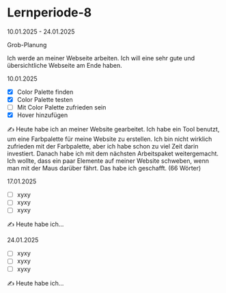 # Lernperiode-8
10.01.2025 - 24.01.2025

Grob-Planung

Ich werde an meiner Webseite arbeiten. Ich will eine sehr gute und übersichtliche Webseite am Ende haben.

10.01.2025

- [x] Color Palette finden
- [x] Color Palette testen
- [ ] Mit Color Palette zufrieden sein
- [x] Hover hinzufügen

✍️ Heute habe ich an meiner Website gearbeitet. Ich habe ein Tool benutzt, um eine Farbpalette für meine Website zu erstellen. Ich bin nicht wirklich zufrieden mit der Farbpalette, aber ich habe schon zu viel Zeit darin investiert. Danach habe ich mit dem nächsten Arbeitspaket weitergemacht. Ich wollte, dass ein paar Elemente auf meiner Website schweben, wenn man mit der Maus darüber fährt. Das habe ich geschafft. (66 Wörter)


17.01.2025
- [ ] xyxy
- [ ] xyxy
- [ ] xyxy

✍️ Heute habe ich...




24.01.2025
- [ ] xyxy
- [ ] xyxy
- [ ] xyxy

✍️ Heute habe ich...

